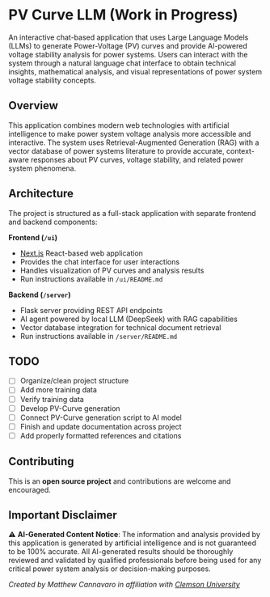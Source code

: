 # PV Curve LLM (Work in Progress)

An interactive chat-based application that uses Large Language Models (LLMs) to generate Power-Voltage (PV) curves and provide AI-powered voltage stability analysis for power systems. Users can interact with the system through a natural language chat interface to obtain technical insights, mathematical analysis, and visual representations of power system voltage stability concepts.

## Overview

This application combines modern web technologies with artificial intelligence to make power system voltage analysis more accessible and interactive. The system uses Retrieval-Augmented Generation (RAG) with a vector database of power systems literature to provide accurate, context-aware responses about PV curves, voltage stability, and related power system phenomena.

## Architecture

The project is structured as a full-stack application with separate frontend and backend components:

**Frontend (`/ui`)**
- [Next.js](https://nextjs.org/) React-based web application
- Provides the chat interface for user interactions
- Handles visualization of PV curves and analysis results
- Run instructions available in `/ui/README.md`

**Backend (`/server`)**
- Flask server providing REST API endpoints
- AI agent powered by local LLM (DeepSeek) with RAG capabilities
- Vector database integration for technical document retrieval
- Run instructions available in `/server/README.md`

## TODO

- [ ] Organize/clean project structure
- [ ] Add more training data
- [ ] Verify training data
- [ ] Develop PV-Curve generation
- [ ] Connect PV-Curve generation script to AI model
- [ ] Finish and update documentation across project
- [ ] Add properly formatted references and citations

## Contributing

This is an **open source project** and contributions are welcome and encouraged.

## Important Disclaimer

⚠️ **AI-Generated Content Notice**: The information and analysis provided by this application is generated by artificial intelligence and is not guaranteed to be 100% accurate. All AI-generated results should be thoroughly reviewed and validated by qualified professionals before being used for any critical power system analysis or decision-making purposes.

*Created by Matthew Cannavaro in affiliation with [Clemson University](https://clemson.edu)*
